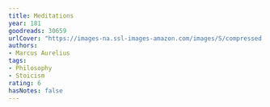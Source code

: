 ```yaml
---
title: Meditations
year: 181
goodreads: 30659
urlCover: "https://images-na.ssl-images-amazon.com/images/S/compressed.photo.goodreads.com/books/1421618636i/30659.jpg"
authors:
- Marcus Aurelius
tags:
- Philosophy
- Stoicism
rating: 6
hasNotes: false
---
```

